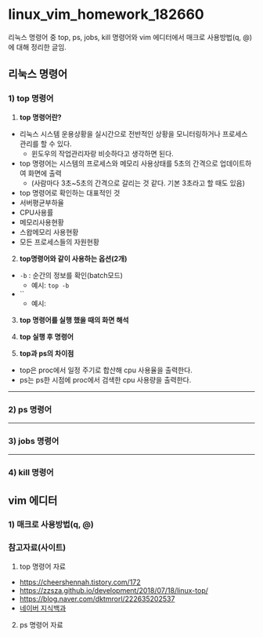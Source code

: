 # linux_vim_homework_182660
리눅스 명령어 중 top, ps, jobs, kill 명령어와 vim 에디터에서 매크로 사용방법(q, @)에 대해 정리한 글임.
## 리눅스 명령어
### 1) top 명령어
1) __top 명령어란?__
+ 리눅스 시스템 운용상황을 실시간으로 전반적인 상황을 모니터링하거나 프로세스 관리를 할 수 있다.
  + 윈도우의 작업관리자랑 비슷하다고 생각하면 된다. 
+ top 명령어는 시스템의 프로세스와 메모리 사용상태를 5초의 간격으로 업데이트하여 화면에 출력
  + (사람마다 3초~5초의 간격으로 갈리는 것 같다. 기본 3초라고 할 때도 있음)
+ top 명령어로 확인하는 대표적인 것
+ 서버평균부하율
+ CPU사용률
+ 메모리사용현황
+ 스왑메모리 사용현황
+ 모든 프로세스들의 자원현황
2) __top명령어와 같이 사용하는 옵션(2개)__
+ `-b` : 순간의 정보를 확인(batch모드)
  + 예시: `top -b`
+ ``
  + 예시:  
3) __top 명령어를 실행 했을 때의 화면 해석__

4) __top 실행 후 명령어__

5) __top과 ps의 차이점__
- top은 proc에서 일정 주기로 합산해 cpu 사용율을 출력한다.
- ps는 ps한 시점에 proc에서 검색한 cpu 사용량을 출력한다.
***
### 2) ps 명령어
---
### 3) jobs 명령어
***
### 4) kill 명령어

## vim 에디터
### 1) 매크로 사용방법(q, @)

### 참고자료(사이트)
1) top 명령어 자료
- <https://cheershennah.tistory.com/172>
- <https://zzsza.github.io/development/2018/07/18/linux-top/>
- <https://blog.naver.com/dktmrorl/222635202537>
- [네이버 지식백과](https://terms.naver.com/entry.naver?docId=4125861&cid=59321&categoryId=59321 "top용어사전")
2) ps 명령어 자료
